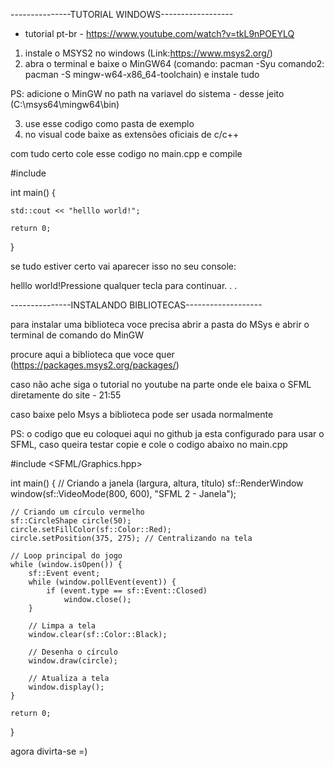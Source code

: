 ---------------TUTORIAL WINDOWS------------------

- tutorial pt-br - https://www.youtube.com/watch?v=tkL9nPOEYLQ


1. instale o MSYS2 no windows (Link:https://www.msys2.org/)
2. abra o terminal e baixe o MinGW64 (comando: pacman -Syu comando2: pacman -S mingw-w64-x86_64-toolchain) e instale tudo

PS: adicione o MinGW no path na variavel do sistema - desse jeito (C:\msys64\mingw64\bin)

3. use esse codigo como pasta de exemplo
4. no visual code baixe as extensões oficiais de c/c++

com tudo certo cole esse codigo no main.cpp e compile

#include <iostream>

int main() {

    std::cout << "helllo world!";

    return 0;
}


se  tudo estiver certo vai aparecer isso no seu console:


helllo world!Pressione qualquer tecla para continuar. . .

---------------INSTALANDO BIBLIOTECAS-------------------

para instalar uma biblioteca voce precisa abrir a pasta do MSys e abrir o terminal de comando do MinGW

procure aqui a biblioteca que voce quer (https://packages.msys2.org/packages/)

caso não ache siga o tutorial no youtube na parte onde ele baixa o SFML diretamente do site - 21:55

caso baixe pelo Msys a biblioteca pode ser usada normalmente

PS: o codigo que eu coloquei aqui no github ja esta configurado para usar o SFML, caso queira testar copie e cole o codigo abaixo no main.cpp

#include <SFML/Graphics.hpp>

int main() {
    // Criando a janela (largura, altura, título)
    sf::RenderWindow window(sf::VideoMode(800, 600), "SFML 2 - Janela");

    // Criando um círculo vermelho
    sf::CircleShape circle(50);
    circle.setFillColor(sf::Color::Red);
    circle.setPosition(375, 275); // Centralizando na tela

    // Loop principal do jogo
    while (window.isOpen()) {
        sf::Event event;
        while (window.pollEvent(event)) {
            if (event.type == sf::Event::Closed)
                window.close();
        }

        // Limpa a tela
        window.clear(sf::Color::Black);
        
        // Desenha o círculo
        window.draw(circle);
        
        // Atualiza a tela
        window.display();
    }

    return 0;
}


agora divirta-se =)
